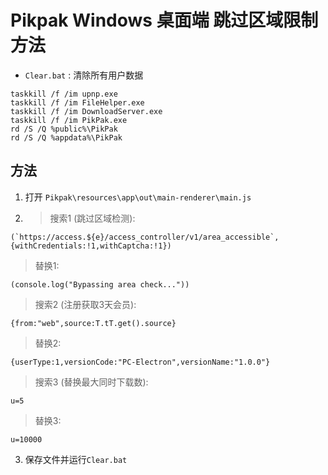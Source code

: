 # Pikpak Windows 桌面端 跳过区域限制方法

* `Clear.bat` : 清除所有用户数据

```text
taskkill /f /im upnp.exe
taskkill /f /im FileHelper.exe
taskkill /f /im DownloadServer.exe
taskkill /f /im PikPak.exe
rd /S /Q %public%\PikPak
rd /S /Q %appdata%\PikPak
```

## 方法

1. 打开 `Pikpak\resources\app\out\main-renderer\main.js`
2. > 搜索1 (跳过区域检测):

```text
(`https://access.${e}/access_controller/v1/area_accessible`,{withCredentials:!1,withCaptcha:!1})
```

> 替换1:

```text
(console.log("Bypassing area check..."))
```

> 搜索2 (注册获取3天会员):

```text
{from:"web",source:T.tT.get().source}
```

> 替换2:

```text
{userType:1,versionCode:"PC-Electron",versionName:"1.0.0"}
```

> 搜索3 (替换最大同时下载数):

```text
u=5
```

> 替换3:

```text
u=10000
```

3. 保存文件并运行`Clear.bat`
